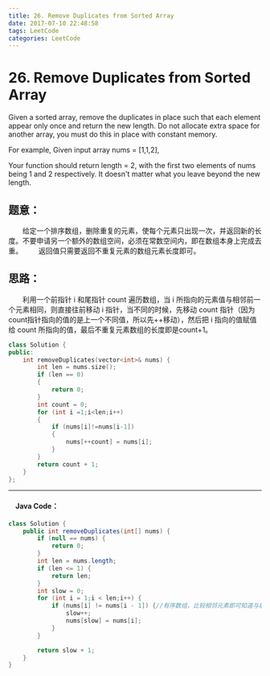 ```yaml
---
title: 26. Remove Duplicates from Sorted Array
date: 2017-07-10 22:48:58
tags: LeetCode
categories: LeetCode
---
```


# 26. Remove Duplicates from Sorted Array

Given a sorted array, remove the duplicates in place such that each element appear only once and return the new length.
Do not allocate extra space for another array, you must do this in place with constant memory.

For example,
Given input array nums = [1,1,2],

Your function should return length = 2, with the first two elements of nums being 1 and 2 respectively. It doesn't matter what you leave beyond the new length.

<!--more-->

## 题意：

　　给定一个排序数组，删除重复的元素，使每个元素只出现一次，并返回新的长度。不要申请另一个额外的数组空间，必须在常数空间内，即在数组本身上完成去重。
　　返回值只需要返回不重复元素的数组元素长度即可。

## 思路：

　　利用一个前指针 i 和尾指针 count 遍历数组，当 i 所指向的元素值与相邻前一个元素相同，则直接往前移动 i 指针，当不同的时候，先移动 count  指针（因为count指针指向的值的是上一个不同值，所以先++移动），然后把 i 指向的值赋值给 count 所指向的值，最后不重复元素数组的长度即是count+1。

```c++
class Solution {
public:
	int removeDuplicates(vector<int>& nums) {
		int len = nums.size();
		if (len == 0)
		{
			return 0;
		}
		int count = 0;
		for (int i =1;i<len;i++)
		{
			if (nums[i]!=nums[i-1])
			{
				nums[++count] = nums[i];
			}
		}
		return count + 1;
	}
};
```

---------------------------------------------------
#### 　Java Code：
```java
class Solution {
    public int removeDuplicates(int[] nums) {
        if (null == nums) {
            return 0;
        }
        int len = nums.length;
        if (len <= 1) {
            return len;
        }
        int slow = 0;
        for (int i = 1;i < len;i++) {
            if (nums[i] != nums[i - 1]) {//有序数组，比较相邻元素即可知道与前面是否相等
                slow++;
                nums[slow] = nums[i];
            }
        }

        return slow + 1;
    }
}
```
